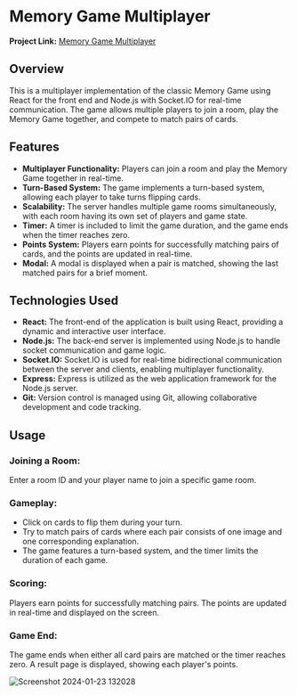 # Memory Game Multiplayer

**Project Link:** [Memory Game Multiplayer](https://itgaragememorygame.netlify.app)

## Overview

This is a multiplayer implementation of the classic Memory Game using React for the front end and Node.js with Socket.IO for real-time communication. The game allows multiple players to join a room, play the Memory Game together, and compete to match pairs of cards.

## Features

- **Multiplayer Functionality:** Players can join a room and play the Memory Game together in real-time.
- **Turn-Based System:** The game implements a turn-based system, allowing each player to take turns flipping cards.
- **Scalability:** The server handles multiple game rooms simultaneously, with each room having its own set of players and game state.
- **Timer:** A timer is included to limit the game duration, and the game ends when the timer reaches zero.
- **Points System:** Players earn points for successfully matching pairs of cards, and the points are updated in real-time.
- **Modal:** A modal is displayed when a pair is matched, showing the last matched pairs for a brief moment.

## Technologies Used

- **React:** The front-end of the application is built using React, providing a dynamic and interactive user interface.
- **Node.js:** The back-end server is implemented using Node.js to handle socket communication and game logic.
- **Socket.IO:** Socket.IO is used for real-time bidirectional communication between the server and clients, enabling multiplayer functionality.
- **Express:** Express is utilized as the web application framework for the Node.js server.
- **Git:** Version control is managed using Git, allowing collaborative development and code tracking.

## Usage

### Joining a Room:
Enter a room ID and your player name to join a specific game room.

### Gameplay:
- Click on cards to flip them during your turn.
- Try to match pairs of cards where each pair consists of one image and one corresponding explanation.
- The game features a turn-based system, and the timer limits the duration of each game.

### Scoring:
Players earn points for successfully matching pairs.
The points are updated in real-time and displayed on the screen.

### Game End:
The game ends when either all card pairs are matched or the timer reaches zero.
A result page is displayed, showing each player's points.

![Screenshot 2024-01-23 132028](https://github.com/ersinev/MemoryGame/assets/66500873/0a9f8b3a-ca1d-4583-a4e2-977bee27c85f)



